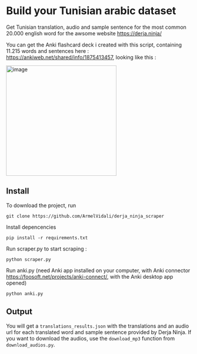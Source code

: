 # Build your Tunisian arabic dataset

Get Tunisian translation, audio and sample sentence for the most common 20.000 english word for the awsome website https://derja.ninja/

You can get the Anki flashcard deck i created with this script, containing 11.215 words and sentences here : https://ankiweb.net/shared/info/1875413457, looking like this : 


<img src="https://github.com/ArmelVidali/derja_ninja_scraper/assets/84096571/3f2b949d-7352-4383-b431-13942140f17f" alt="image" width="300">




## Install

To download the project, run 

    git clone https://github.com/ArmelVidali/derja_ninja_scraper

Install depencencies 

    pip install -r requirements.txt

Run scraper.py to start scraping :

    python scraper.py

Run anki.py (need Anki app installed on your computer, with Anki connector https://foosoft.net/projects/anki-connect/, with the Anki desktop app opened)

    python anki.py

## Output

You will get a `translations_results.json` with the translations and an audio url for each translated word and sample sentence provided by Derja Ninja.
If you want to download the audios, use the `download_mp3` function from `download_audios.py`.
